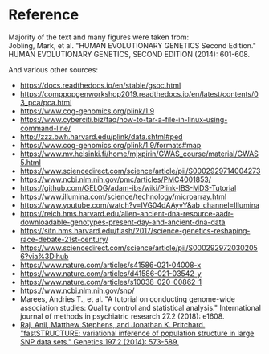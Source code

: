 # Reference

Majority of the text and many figures were taken from:<br /> 
Jobling, Mark, et al. "HUMAN EVOLUTIONARY GENETICS Second Edition." HUMAN EVOLUTIONARY GENETICS, SECOND EDITION (2014): 601-608.

And various other sources:

- https://docs.readthedocs.io/en/stable/gsoc.html
- https://comppopgenworkshop2019.readthedocs.io/en/latest/contents/03_pca/pca.html
- https://www.cog-genomics.org/plink/1.9
- https://www.cyberciti.biz/faq/how-to-tar-a-file-in-linux-using-command-line/
- http://zzz.bwh.harvard.edu/plink/data.shtml#ped
- https://www.cog-genomics.org/plink/1.9/formats#map
- https://www.mv.helsinki.fi/home/mjxpirin/GWAS_course/material/GWAS5.html
- https://www.sciencedirect.com/science/article/pii/S0002929714004273 
- https://www.ncbi.nlm.nih.gov/pmc/articles/PMC4001853/
- https://github.com/GELOG/adam-ibs/wiki/Plink-IBS-MDS-Tutorial 
- https://www.illumina.com/science/technology/microarray.html
- https://www.youtube.com/watch?v=lVG04dAAyvY&ab_channel=Illumina
- https://reich.hms.harvard.edu/allen-ancient-dna-resource-aadr-downloadable-genotypes-present-day-and-ancient-dna-data
- https://sitn.hms.harvard.edu/flash/2017/science-genetics-reshaping-race-debate-21st-century/
- https://www.sciencedirect.com/science/article/pii/S0002929720302056?via%3Dihub
- https://www.nature.com/articles/s41586-021-04008-x
- https://www.nature.com/articles/d41586-021-03542-y
- https://www.nature.com/articles/s10038-020-00862-1
- https://www.ncbi.nlm.nih.gov/snp/
- Marees, Andries T., et al. "A tutorial on conducting genome-wide association studies: Quality control and statistical analysis." International journal of methods in psychiatric research 27.2 (2018): e1608.
- [Raj, Anil, Matthew Stephens, and Jonathan K. Pritchard. "fastSTRUCTURE: variational inference of population structure in large SNP data sets." Genetics 197.2 (2014): 573-589.](https://academic.oup.com/genetics/article/197/2/573/6074271)